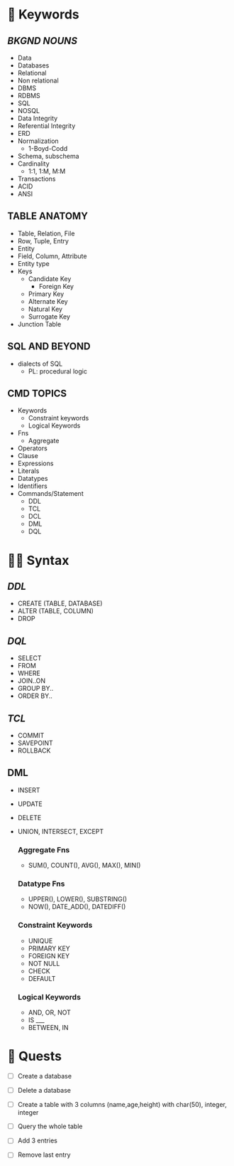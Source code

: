 <!--==================-->
# 🔑 Keywords
<!--==================-->
## _BKGND NOUNS_
- Data
- Databases
- Relational
- Non relational
- DBMS
- RDBMS
- SQL
- NOSQL
- Data Integrity
- Referential Integrity
- ERD
- Normalization
  - 1-Boyd-Codd
- Schema, subschema
- Cardinality
  - 1:1, 1:M, M:M
- Transactions
- ACID
- ANSI

## TABLE ANATOMY
- Table, Relation, File
- Row, Tuple, Entry
- Entity
- Field, Column, Attribute
- Entity type
- Keys
  - Candidate Key
    - Foreign Key
  - Primary Key
  - Alternate Key
  - Natural Key
  - Surrogate Key
- Junction Table

## SQL AND BEYOND
- dialects of SQL
  - PL: procedural logic

## CMD TOPICS
- Keywords
  - Constraint keywords
  - Logical Keywords
- Fns
  - Aggregate
- Operators
- Clause
- Expressions
- Literals
- Datatypes
- Identifiers
- Commands/Statement
  - DDL
  - TCL
  - DCL
  - DML
  - DQL

<!--==================-->
# 👊🏻 Syntax
<!--==================-->
## _DDL_
- CREATE (TABLE, DATABASE)
- ALTER (TABLE, COLUMN)
- DROP

## _DQL_
- SELECT
- FROM
- WHERE
- JOIN..ON
- GROUP BY..
- ORDER BY..

## _TCL_
- COMMIT
- SAVEPOINT
- ROLLBACK

## DML
- INSERT
- UPDATE
- DELETE
- UNION, INTERSECT, EXCEPT
  ### Aggregate Fns
  - SUM(), COUNT(), AVG(), MAX(), MIN()

  ### Datatype Fns
  - UPPER(), LOWER(), SUBSTRING()
  - NOW(), DATE_ADD(), DATEDIFF()

  ### Constraint Keywords
  - UNIQUE
  - PRIMARY KEY
  - FOREIGN KEY
  - NOT NULL
  - CHECK
  - DEFAULT

  ### Logical Keywords
  - AND, OR, NOT
  - IS ___
  - BETWEEN, IN

<!--==================-->
# 🤼 Quests
<!--==================-->
- [ ] Create a database
- [ ] Delete a database
- [ ] Create a table with 3 columns (name,age,height) with char(50), integer, integer
- [ ] Query the whole table
- [ ] Add 3 entries
- [ ] Remove last entry

